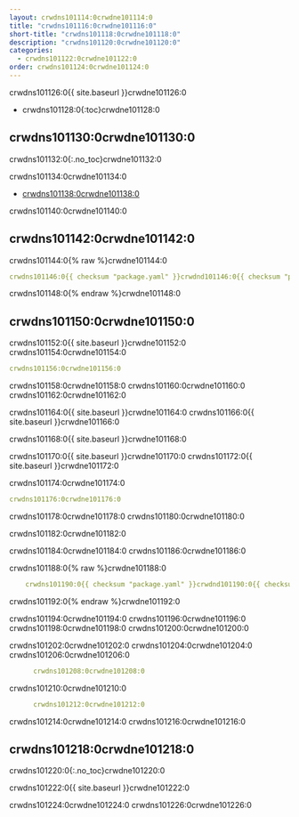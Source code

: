 ```yaml
---
layout: crwdns101114:0crwdne101114:0
title: "crwdns101116:0crwdne101116:0"
short-title: "crwdns101118:0crwdne101118:0"
description: "crwdns101120:0crwdne101120:0"
categories:
  - crwdns101122:0crwdne101122:0
order: crwdns101124:0crwdne101124:0
---
```

crwdns101126:0{{ site.baseurl }}crwdne101126:0

- crwdns101128:0{:toc}crwdne101128:0

## crwdns101130:0crwdne101130:0

crwdns101132:0{:.no_toc}crwdne101132:0

crwdns101134:0crwdne101134:0

- <a href="crwdns101136:0crwdne101136:0"
target="_blank">crwdns101138:0crwdne101138:0</a>

crwdns101140:0crwdne101140:0

## crwdns101142:0crwdne101142:0

crwdns101144:0{% raw %}crwdne101144:0

```yaml
crwdns101146:0{{ checksum "package.yaml" }}crwdnd101146:0{{ checksum "package.yaml" }}crwdne101146:0

```

crwdns101148:0{% endraw %}crwdne101148:0

## crwdns101150:0crwdne101150:0

crwdns101152:0{{ site.baseurl }}crwdne101152:0 crwdns101154:0crwdne101154:0

```yaml
crwdns101156:0crwdne101156:0
```

crwdns101158:0crwdne101158:0 crwdns101160:0crwdne101160:0 crwdns101162:0crwdne101162:0

crwdns101164:0{{ site.baseurl }}crwdne101164:0 crwdns101166:0{{ site.baseurl }}crwdne101166:0

crwdns101168:0{{ site.baseurl }}crwdne101168:0

crwdns101170:0{{ site.baseurl }}crwdne101170:0 crwdns101172:0{{ site.baseurl }}crwdne101172:0

crwdns101174:0crwdne101174:0

```yaml
crwdns101176:0crwdne101176:0
```

crwdns101178:0crwdne101178:0 crwdns101180:0crwdne101180:0

crwdns101182:0crwdne101182:0

crwdns101184:0crwdne101184:0 crwdns101186:0crwdne101186:0

crwdns101188:0{% raw %}crwdne101188:0

```yaml
    crwdns101190:0{{ checksum "package.yaml" }}crwdnd101190:0{{ checksum "package.yaml" }}crwdne101190:0
```

crwdns101192:0{% endraw %}crwdne101192:0

crwdns101194:0crwdne101194:0 crwdns101196:0crwdne101196:0 crwdns101198:0crwdne101198:0 crwdns101200:0crwdne101200:0

crwdns101202:0crwdne101202:0 crwdns101204:0crwdne101204:0 crwdns101206:0crwdne101206:0

```yaml
      crwdns101208:0crwdne101208:0
```

crwdns101210:0crwdne101210:0

```yaml
      crwdns101212:0crwdne101212:0
```

crwdns101214:0crwdne101214:0 crwdns101216:0crwdne101216:0

## crwdns101218:0crwdne101218:0

crwdns101220:0{:.no_toc}crwdne101220:0

crwdns101222:0{{ site.baseurl }}crwdne101222:0

crwdns101224:0crwdne101224:0 crwdns101226:0crwdne101226:0